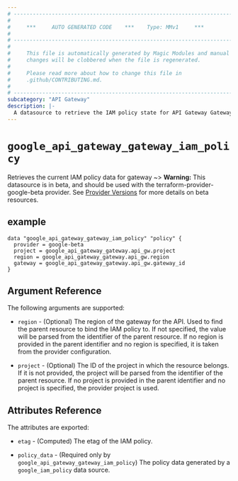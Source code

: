 ```yaml
---
# ----------------------------------------------------------------------------
#
#     ***     AUTO GENERATED CODE    ***    Type: MMv1     ***
#
# ----------------------------------------------------------------------------
#
#     This file is automatically generated by Magic Modules and manual
#     changes will be clobbered when the file is regenerated.
#
#     Please read more about how to change this file in
#     .github/CONTRIBUTING.md.
#
# ----------------------------------------------------------------------------
subcategory: "API Gateway"
description: |-
  A datasource to retrieve the IAM policy state for API Gateway Gateway
---
```



# `google_api_gateway_gateway_iam_policy`
Retrieves the current IAM policy data for gateway
~> **Warning:** This datasource is in beta, and should be used with the terraform-provider-google-beta provider.
See [Provider Versions](https://terraform.io/docs/providers/google/guides/provider_versions.html) for more details on beta resources.


## example

```hcl
data "google_api_gateway_gateway_iam_policy" "policy" {
  provider = google-beta
  project = google_api_gateway_gateway.api_gw.project
  region = google_api_gateway_gateway.api_gw.region
  gateway = google_api_gateway_gateway.api_gw.gateway_id
}
```

## Argument Reference

The following arguments are supported:

* `region` - (Optional) The region of the gateway for the API.
 Used to find the parent resource to bind the IAM policy to. If not specified,
  the value will be parsed from the identifier of the parent resource. If no region is provided in the parent identifier and no
  region is specified, it is taken from the provider configuration.

* `project` - (Optional) The ID of the project in which the resource belongs.
    If it is not provided, the project will be parsed from the identifier of the parent resource. If no project is provided in the parent identifier and no project is specified, the provider project is used.

## Attributes Reference

The attributes are exported:

* `etag` - (Computed) The etag of the IAM policy.

* `policy_data` - (Required only by `google_api_gateway_gateway_iam_policy`) The policy data generated by
  a `google_iam_policy` data source.
